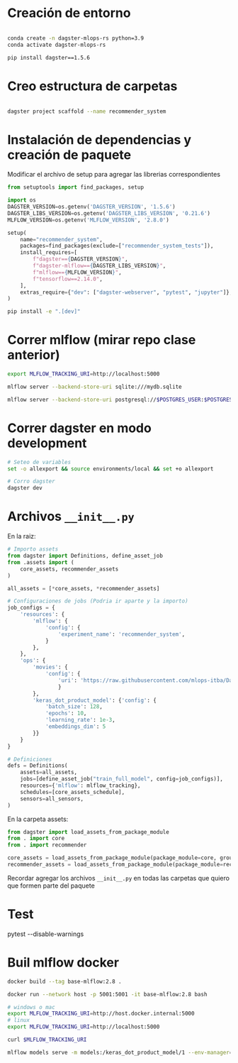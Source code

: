 # Creación de entorno
```bash

conda create -n dagster-mlops-rs python=3.9
conda activate dagster-mlops-rs

pip install dagster==1.5.6

```

# Creo estructura de carpetas
```bash

dagster project scaffold --name recommender_system

```

# Instalación de dependencias y creación de paquete
Modificar el archivo de setup para agregar las librerias correspondientes

```python
from setuptools import find_packages, setup

import os
DAGSTER_VERSION=os.getenv('DAGSTER_VERSION', '1.5.6')
DAGSTER_LIBS_VERSION=os.getenv('DAGSTER_LIBS_VERSION', '0.21.6')
MLFLOW_VERSION=os.getenv('MLFLOW_VERSION', '2.8.0')

setup(
    name="recommender_system",
    packages=find_packages(exclude=["recommender_system_tests"]),
    install_requires=[
        f"dagster=={DAGSTER_VERSION}",
        f"dagster-mlflow=={DAGSTER_LIBS_VERSION}",
        f"mlflow=={MLFLOW_VERSION}",
        f"tensorflow==2.14.0",
    ],
    extras_require={"dev": ["dagster-webserver", "pytest", "jupyter"]},
)
```


```bash
pip install -e ".[dev]"
```

# Correr mlflow (mirar repo clase anterior)

```bash
export MLFLOW_TRACKING_URI=http://localhost:5000

mlflow server --backend-store-uri sqlite:///mydb.sqlite

mlflow server --backend-store-uri postgresql://$POSTGRES_USER:$POSTGRES_PASSWORD@$POSTGRES_HOST/$MLFLOW_POSTGRES_DB --default-artifact-root $MLFLOW_ARTIFACTS_PATH -h 0.0.0.0 -p 5000
```

# Correr dagster en modo development
```bash
# Seteo de variables
set -o allexport && source environments/local && set +o allexport

# Corro dagster
dagster dev
```

# Archivos `__init__.py`

En la raiz:

```python 
# Importo assets
from dagster import Definitions, define_asset_job
from .assets import (
    core_assets, recommender_assets
)

all_assets = [*core_assets, *recommender_assets]

# Configuraciones de jobs (Podria ir aparte y la importo)
job_configs = {
    'resources': {
        'mlflow': {
            'config': {
                'experiment_name': 'recommender_system',
            }            
        },
    },
    'ops': {
        'movies': {
            'config': {
                'uri': 'https://raw.githubusercontent.com/mlops-itba/Datos-RS/main/data/peliculas_0.csv'
                }
        },
        'keras_dot_product_model': {'config': {
            'batch_size': 128,
            'epochs': 10,
            'learning_rate': 1e-3,
            'embeddings_dim': 5
        }}
    }
}

# Definiciones
defs = Definitions(
    assets=all_assets,
    jobs=[define_asset_job("train_full_model", config=job_configs)],
    resources={'mlflow': mlflow_tracking},
    schedules=[core_assets_schedule],
    sensors=all_sensors,
)
```

En la carpeta assets:
```python
from dagster import load_assets_from_package_module
from . import core
from . import recommender

core_assets = load_assets_from_package_module(package_module=core, group_name='core')
recommender_assets = load_assets_from_package_module(package_module=recommender, group_name='recommender')
```

Recordar agregar los archivos `__init__.py` en todas las carpetas que quiero que formen parte del paquete


# Test
pytest --disable-warnings


# Buil mlflow docker

```bash
docker build --tag base-mlflow:2.8 .

docker run --network host -p 5001:5001 -it base-mlflow:2.8 bash 

# windows o mac 
export MLFLOW_TRACKING_URI=http://host.docker.internal:5000
# linux
export MLFLOW_TRACKING_URI=http://localhost:5000

curl $MLFLOW_TRACKING_URI

mlflow models serve -m models:/keras_dot_product_model/1 --env-manager=conda --port 5001
```